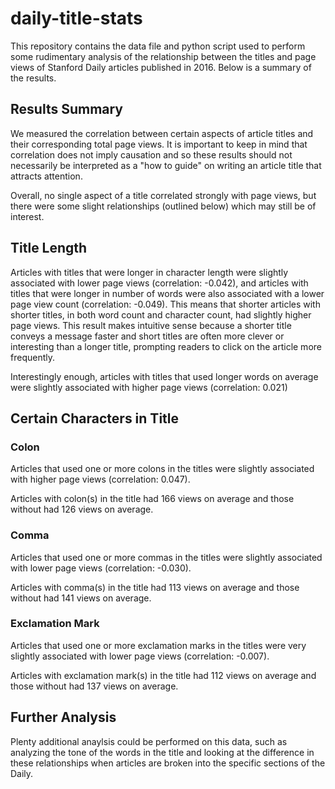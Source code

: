 # daily-title-stats
This repository contains the data file and python script used to perform some rudimentary analysis of the relationship between the titles and page views of Stanford Daily articles published in 2016.  Below is a summary of the results.

## Results Summary

We measured the correlation between certain aspects of article titles and their corresponding total page views.  It is important to keep in mind that correlation does not imply causation and so these results should not necessarily be interpreted as a "how to guide" on writing an article title that attracts attention.

Overall, no single aspect of a title correlated strongly with page views, but there were some slight relationships (outlined below) which may still be of interest.

## Title Length

Articles with titles that were longer in character length were slightly associated with lower page views (correlation: -0.042), and articles with titles that were longer in number of words were also associated with a lower page view count (correlation: -0.049).  This means that shorter articles with shorter titles, in both word count and character count, had slightly higher page views.  This result makes intuitive sense because a shorter title conveys a message faster and short titles are often more clever or interesting than a longer title, prompting readers to click on the article more frequently.

Interestingly enough, articles with titles that used longer words on average were slightly associated with higher page views (correlation: 0.021)

## Certain Characters in Title

### Colon

Articles that used one or more colons in the titles were slightly associated with higher page views (correlation: 0.047).

Articles with colon(s) in the title had 166 views on average and those without had 126 views on average.

### Comma

Articles that used one or more commas in the titles were slightly associated with lower page views (correlation: -0.030).

Articles with comma(s) in the title had 113 views on average and those without had 141 views on average.

### Exclamation Mark

Articles that used one or more exclamation marks in the titles were very slightly associated with lower page views (correlation: -0.007).

Articles with exclamation mark(s) in the title had 112 views on average and those without had 137 views on average.


## Further Analysis

Plenty additional anaylsis could be performed on this data, such as analyzing the tone of the words in the title and looking at the difference in these relationships when articles are broken into the specific sections of the Daily.